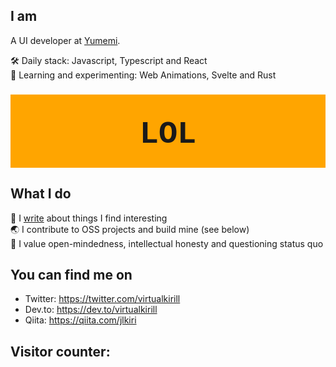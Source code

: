 ## I am

A UI developer at [Yumemi](https://yumemi.co.jp/).

🛠 Daily stack: Javascript, Typescript and React  
🧪 Learning and experimenting: Web Animations, Svelte and Rust

<svg
      fill="none"
      viewBox="0 0 800 200"
      width="800"
      height="200"
      xmlns="http://www.w3.org/2000/svg"
    >
<foreignObject width="100%" height="100%">

<div xmlns="http://www.w3.org/1999/xhtml">
<style>
.container {
display: grid;
place-items: center;
height: 200px;
background-color: orange;
font-size: 5rem;
font-weight: 900;
font-family: "Courier New", Courier, monospace;
}
</style>
<div class="container">LOL</div>
</div>
</foreignObject>
</svg>

## What I do

📝 I [write](https://www.kirillvasiltsov.com/writing) about things I find interesting  
🌏 I contribute to OSS projects and build mine (see below)  
💪 I value open-mindedness, intellectual honesty and questioning status quo

## You can find me on

- Twitter: https://twitter.com/virtualkirill
- Dev.to: https://dev.to/virtualkirill
- Qiita: https://qiita.com/jlkiri

## Visitor counter:

<!-- <img src="https://www.kirillvasiltsov.com/.netlify/functions/counter?name=github&svg=true" /> -->
